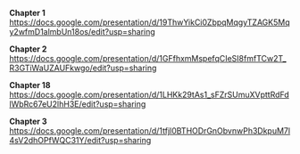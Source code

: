 **Chapter 1**  
https://docs.google.com/presentation/d/19ThwYikCi0ZbpqMqgyTZAGK5Mqy2wfmD1almbUn18os/edit?usp=sharing  

**Chapter 2**  
https://docs.google.com/presentation/d/1GFfhxmMspefqCIeSI8fmfTCw2T_R3GTiWaUZAUFkwgo/edit?usp=sharing  

**Chapter 18**  
https://docs.google.com/presentation/d/1LHKk29tAs1_sFZrSUmuXVpttRdFdlWbRc67eU2lhH3E/edit?usp=sharing

**Chapter 3**
https://docs.google.com/presentation/d/1tfjl0BTHODrGnObvnwPh3DkpuM7l4sV2dhOPfWQC31Y/edit?usp=sharing

